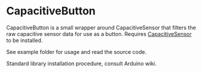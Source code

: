 
# CapacitiveButton

CapacitiveButton is a small wrapper around CapacitiveSensor that filters the raw capacitive sensor data for use as a button. Requires [CapacitiveSensor](https://github.com/PaulStoffregen/CapacitiveSensor) to be installed. 

See example folder for usage and read the source code. 

Standard library installation procedure, consult Arduino wiki. 
